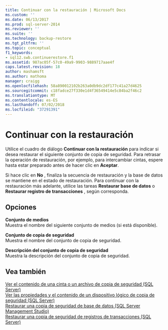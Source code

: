 ```yaml
---
title: Continuar con la restauración | Microsoft Docs
ms.custom: ''
ms.date: 06/13/2017
ms.prod: sql-server-2014
ms.reviewer: ''
ms.suite: ''
ms.technology: backup-restore
ms.tgt_pltfrm: ''
ms.topic: conceptual
f1_keywords:
- sql12.swb.continuerestore.f1
ms.assetid: 987ac05f-57c0-49a9-9903-9889717aae4f
caps.latest.revision: 18
author: mashamsft
ms.author: mathoma
manager: craigg
ms.openlocfilehash: 58a890012102b263a0db9dc2df177c41a27d4625
ms.sourcegitcommit: c18fadce27f330e1d4f36549414e5c84ba2f46c2
ms.translationtype: MT
ms.contentlocale: es-ES
ms.lasthandoff: 07/02/2018
ms.locfileid: "37291391"
---
```

# <a name="continue-with-restore"></a>Continuar con la restauración
  Utilice el cuadro de diálogo **Continuar con la restauración** para indicar si desea restaurar el siguiente conjunto de copia de seguridad. Para retrasar la operación de restauración, por ejemplo, para intercambiar cintas, espere hasta estar preparado antes de hacer clic en **Aceptar**.  
  
 Si hace clic en **No** , finaliza la secuencia de restauración y la base de datos se mantiene en el estado de restauración. Para continuar con la restauración más adelante, utilice las tareas **Restaurar base de datos** o **Restaurar registro de transacciones** , según corresponda.  
  
## <a name="options"></a>Opciones  
 **Conjunto de medios**  
 Muestra el nombre del siguiente conjunto de medios (si está disponible).  
  
 **Conjunto de copia de seguridad**  
 Muestra el nombre del conjunto de copia de seguridad.  
  
 **Descripción del conjunto de copia de seguridad**  
 Muestra la descripción del conjunto de copia de seguridad.  
  
## <a name="see-also"></a>Vea también  
 [Ver el contenido de una cinta o un archivo de copia de seguridad &#40;SQL Server&#41;](../relational-databases/backup-restore/view-the-contents-of-a-backup-tape-or-file-sql-server.md)   
 [Ver las propiedades y el contenido de un dispositivo lógico de copia de seguridad &#40;SQL Server&#41;](../relational-databases/backup-restore/view-the-properties-and-contents-of-a-logical-backup-device-sql-server.md)   
 [Restaurar una copia de seguridad de base de datos &#40;SQL Server Management Studio&#41;](../relational-databases/backup-restore/restore-a-database-backup-using-ssms.md)   
 [Restaurar una copia de seguridad de registros de transacciones &#40;SQL Server&#41;](../relational-databases/backup-restore/restore-a-transaction-log-backup-sql-server.md)  
  
  
